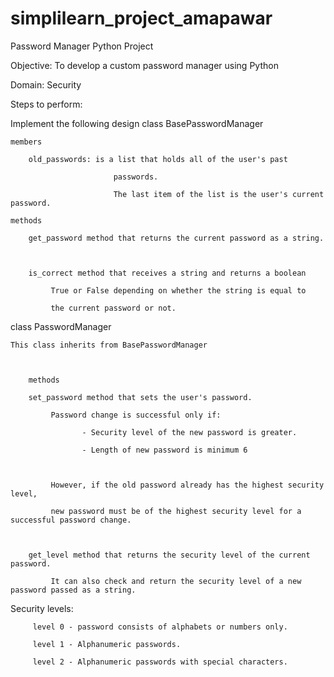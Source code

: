 # simplilearn_project_amapawar
Password Manager Python Project  

Objective: To develop a custom password manager using Python

Domain:  Security

Steps to perform:            

Implement the following design
class BasePasswordManager

    members

        old_passwords: is a list that holds all of the user's past

                           passwords.

                           The last item of the list is the user's current password.

    methods

        get_password method that returns the current password as a string.

 

        is_correct method that receives a string and returns a boolean

             True or False depending on whether the string is equal to

             the current password or not.

 

class PasswordManager

    This class inherits from BasePasswordManager

 

        methods

        set_password method that sets the user's password.

             Password change is successful only if:

                    - Security level of the new password is greater.

                    - Length of new password is minimum 6

 

             However, if the old password already has the highest security level,

             new password must be of the highest security level for a successful password change.

 

        get_level method that returns the security level of the current password.

             It can also check and return the security level of a new password passed as a string.

 

Security levels:

         level 0 - password consists of alphabets or numbers only.

         level 1 - Alphanumeric passwords.

         level 2 - Alphanumeric passwords with special characters.
